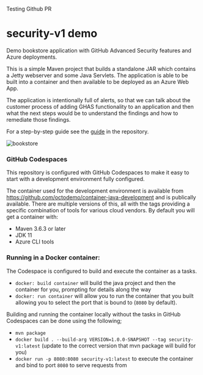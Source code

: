Testing Github PR
# security-v1 demo

Demo bookstore application with GitHub Advanced Security features and Azure deployments.

This is a simple Maven project that builds a standalone JAR which contains a Jetty webserver and some Java Servlets. The application is able
to be built into a container and then available to be deployed as an Azure Web App.

The application is intentionally full of alerts, so that we can talk about the customer process of adding GHAS functionality to an application and then what the next steps would be to understand the findings and how to remediate those findings.

For a step-by-step guide see the [guide](./docs/README.md) in the repository.

![bookstore](https://user-images.githubusercontent.com/681306/114581130-5e2d4b00-9c77-11eb-837b-4efaefa29e39.png)



### GitHub Codespaces

This repository is configured with GitHub Codespaces to make it easy to start with a development environment fully configured.

The container used for the development environment is available from https://github.com/octodemo/container-java-development and is publically available.
There are multiple versions of this, all with the tags providing a specific combination of tools for various cloud vendors. By default you will get a
container with:
* Maven 3.6.3 or later
* JDK 11
* Azure CLI tools



### Running in a Docker container:

The Codespace is configured to build and execute the container as a tasks.

* `docker: build container` will build the java project and then the container for you, prompting for details along the way
* `docker: run container` will allow you to run the container that you built allowing you to select the port that is bound to (`8080` by default).

Building and running the container locally without the tasks in GitHub Codespaces can be done using the following;

* `mvn package`
* `docker build . --build-arg VERSION=1.0.0-SNAPSHOT --tag security-v1:latest` (update to the correct version that mvn package will build for you)
* `docker run -p 8080:8080 security-v1:latest` to execute the container and bind to port `8080` to serve requests from
